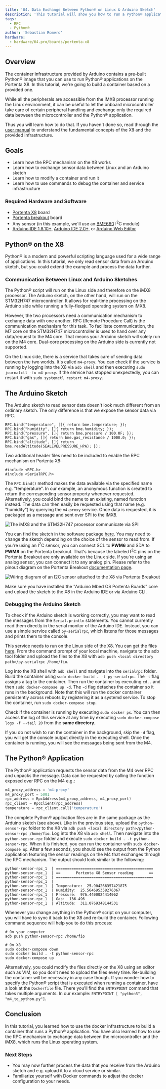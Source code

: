 ```yaml
---
title: '04. Data Exchange Between Python® on Linux & Arduino Sketch'
description: 'This tutorial will show you how to run a Python® application that exchanges data with an Arduino Sketch.'
tags: 
  - RPC
  - Python®
author: 'Sebastian Romero'
hardware:
  - hardware/04.pro/boards/portenta-x8
---
```


## Overview

The container infrastructure provided by Arduino contains a pre-built Python® image that you can use to run Python® applications on the Portenta X8. In this tutorial, we're going to build a container based on a provided one.

While all the peripherals are accessible from the iMX8 processor running the Linux environment, it can be useful to let the onboard microcontroller take care of certain peripheral handling and exchange only the required data between the microcontroller and the Python® application.

Thus you will learn how to do that. If you haven't done so, read through the [user manual](https://docs.arduino.cc/tutorials/portenta-x8/user-manual) to understand the fundamental concepts of the X8 and the provided infrastructure.

## Goals

- Learn how the RPC mechanism on the X8 works
- Learn how to exchange sensor data between Linux and an Arduino sketch
- Learn how to modify a container and run it
- Learn how to use commands to debug the container and service infrastructure

### Required Hardware and Software

- [Portenta X8](https://store.arduino.cc/products/portenta-x8) board
- [Portenta breakout](https://docs.arduino.cc/hardware/portenta-breakout) board
- Any sensor (in this example, we'll use an [BME680](https://www.bosch-sensortec.com/products/environmental-sensors/gas-sensors/bme680/) I<sup>2</sup>C module)
- [Arduino IDE 1.8.10+](https://www.arduino.cc/en/software), [Arduino IDE 2.0+](https://www.arduino.cc/en/software), or [Arduino Web Editor](https://create.arduino.cc/editor)

## Python® on the X8

Python® is a modern and powerful scripting language used for a wide range of applications. In this tutorial, we only read sensor data from an Arduino sketch, but you could extend the example and process the data further.

### Communication Between Linux and Arduino Sketches

The Python® script will run on the Linux side and therefore on the iMX8 processor. The Arduino sketch, on the other hand, will run on the STM32H747 microcontroller. It allows for real-time processing on the Arduino side while running a fully-fledged operating system on iMX8.

However, the two processors need a communication mechanism to exchange data with one another. RPC (Remote Procedure Call) is the communication mechanism for this task. To facilitate communication, the M7 core on the STM32H747 microcontroller is used to hand over any data/request to the M4 core. That means your Arduino sketch will solely run on the M4 core. Dual-core processing on the Arduino side is currently not supported.

On the Linux side, there is a service that takes care of sending data between the two worlds. It's called `m4-proxy`. You can check if the service is running by logging into the X8 via `adb shell` and then executing `sudo journalctl -fu m4-proxy`. If the service has stopped unexpectedly, you can restart it with `sudo systemctl restart m4-proxy`.

## The Arduino Sketch

The Arduino sketch to read sensor data doesn't look much different from an ordinary sketch. The only difference is that we expose the sensor data via RPC.

```arduino
RPC.bind("temperature", []{ return bme.temperature; });
RPC.bind("humidity", []{ return bme.humidity; });
RPC.bind("pressure", []{ return bme.pressure / 100.0F; });
RPC.bind("gas", []{ return bme.gas_resistance / 1000.0; });
RPC.bind("altitude", []{ return bme.readAltitude(SEALEVELPRESSURE_HPA); });
```

Two additional header files need to be included to enable the RPC mechanism on Portenta X8:

```arduino
#include <RPC.h>
#include <SerialRPC.h>
```

The `RPC.bind()` method makes the data available via the specified name e.g. "temperature". In our example, an anonymous function is created to return the corresponding sensor property whenever requested. Alternatively, you could bind the name to an existing, named function instead. The data can then easily be requested using that name (e.g. "humidity") by querying the `m4-proxy` service. Once data is requested, it is packaged as a message and sent over SPI to the iMX8.

![The iMX8 and the STM32H747 processor communicate via SPI](assets/component-placement.svg)

You can find the sketch in the software package [here](assets/python-sensor-rpc.zip). You may need to change the sketch depending on the choice of the sensor to read from. If you're using an I<sup>2</sup>C sensor, you can connect SCL to **PWM6** and SDA to **PWM8** on the Portenta breakout. That's because the labeled I<sup>2</sup>C pins on the Portenta Breakout are only available on the Linux side. If you're using an analog sensor, you can connect it to any analog pin. Please refer to the pinout diagram on the Portenta Breakout [documentation page](/hardware/portenta-breakout).

![Wiring diagram of an I2C sensor attached to the X8 via Portenta Breakout](assets/sensor-wiring-breakout.svg)

Make sure you have installed the "Arduino Mbed OS Portenta Boards" core and upload the sketch to the X8 in the Arduino IDE or via Arduino CLI.

### Debugging the Arduino Sketch

To check if the Arduino sketch is working correctly, you may want to read the messages from the `Serial.println` statements. You cannot currently read them directly in the serial monitor of the Arduino IDE. Instead, you can use a simple service called `py-serialrpc`, which listens for those messages and prints them to the console.

This service needs to run on the Linux side of the X8. You can get the files [here](assets/py-serialrpc.zip). From the command prompt of your local machine, navigate to the adb tool folder and upload the files to the X8 with `adb push <local directory path>/py-serialrpc /home/fio`.

Log into the X8 shell with `adb shell` and navigate into the `serialrpc` folder. Build the container using `sudo docker build . -t py-serialrpc`. The `-t` flag assigns a tag to the container. Then run the container by executing `cd..` and then `sudo docker-compose up -d`. The `-d` flag detaches the container so it runs in the background. Note that this will run the docker container persistently across reboots by registering it as a systemd service. To stop the container, run `sudo docker-compose stop`. 

Check if the container is running by executing `sudo docker ps`. You can then access the log of this service at any time by executing `sudo docker-compose logs -f --tail 20` from the **same directory**. 

If you do not wish to run the container in the background, skip the `-d` flag, you will get the console output directly in the executing shell. Once the container is running, you will see the messages being sent from the M4.

## The Python® Application

The Python® application requests the sensor data from the M4 over RPC and unpacks the message. Data can be requested by calling the function exposed over RPC on the M4 e.g.:

```python
m4_proxy_address = 'm4-proxy'
m4_proxy_port = 5001
rpc_address = RpcAddress(m4_proxy_address, m4_proxy_port)
rpc_client = RpcClient(rpc_address)
temperature = rpc_client.call('temperature')
```

The complete Python® application files are in the same package as the Arduino sketch (see above). Like in the previous step, upload the `python-sensor-rpc` folder to the X8 via `adb push <local directory path>/python-sensor-rpc /home/fio`. Log into the X8 via `adb shell`. Then navigate into the `python-sensor-rpc` folder and execute `sudo docker build . -t python-sensor-rpc`. When it is finished, you can run the container with `sudo docker-compose up`. After a few seconds, you should see the output from the Python application featuring the sensor readings on the M4 that exchanges through the RPC mechanism. The output should look similar to the following:

```
python-sensor-rpc_1  | ============================================
python-sensor-rpc_1  | ==       Portenta X8 Sensor reading       ==
python-sensor-rpc_1  | ============================================
python-sensor-rpc_1  |
python-sensor-rpc_1  | Temperature:  25.904266357421875
python-sensor-rpc_1  | Humidity:  25.564695358276367
python-sensor-rpc_1  | Pressure:  976.4400024414062
python-sensor-rpc_1  | Gas:  136.496
python-sensor-rpc_1  | Altitude:  311.0769348144531
```

Whenever you change anything in the Python® script on your computer, you will have to sync it back to the X8 and re-build the container. Following command sequence will help you to do this process:

```
# On your computer
adb push python-sensor-rpc /home/fio

# On X8
sudo docker-compose down
sudo docker build . -t python-sensor-rpc
sudo docker-compose up
```

Alternatively, you could modify the files directly on the X8 using an editor such as VIM, so you don't need to upload the files every time. Re-building the container will be necessary in any case though. If you wonder how to specify the Python® script that is executed when running a container, have a look at the `Dockerfile` file. There you'll find the `ENTRYPOINT` command that takes multiple arguments. In our example: `ENTRYPOINT [ "python3", "m4_to_python.py"]`.

## Conclusion

In this tutorial, you learned how to use the docker infrastructure to build a container that runs a Python® application. You have also learned how to use the RPC mechanism to exchange data between the microcontroller and the iMX8, which runs the Linux operating system.

### Next Steps

- You may now further process the data that you receive from the Arduino sketch and e.g. upload it to a cloud service or similar.
- Familiarize yourself with Docker commands to adjust the docker configuration to your needs.
